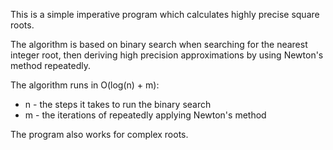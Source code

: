 This is a simple imperative program which calculates highly precise square roots.

The algorithm is based on binary search when searching for the nearest integer root,
then deriving high precision approximations by using Newton's method repeatedly.

The algorithm runs in O(log(n) + m):
  - n - the steps it takes to run the binary search
  - m - the iterations of repeatedly applying Newton's method

The program also works for complex roots.
